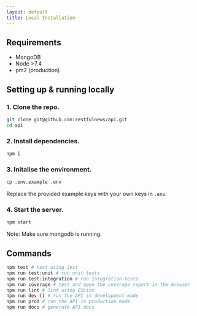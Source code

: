 ```yaml
---
layout: default
title: Local Installation
---
```


## Requirements
- MongoDB
- Node >7.4
- pm2 (production)


## Setting up & running locally
### 1. Clone the repo.
```bash
git clone git@github.com:restfulnews/api.git
cd api
```
### 2. Install dependencies.
```bash
npm i
```
### 3. Initalise the environment.
```bash
cp .env.example .env
```
Replace the provided example keys with your own keys in `.env`.
### 4. Start the server.
```bash
npm start
```
Note: Make sure mongodb is running.

## Commands

```bash
npm test # test using Jest
npm run test:unit # run unit tests
npm run test:integration # run integration tests
npm run coverage # test and open the coverage report in the browser
npm run lint # lint using ESLint
npm run dev () # run the API in development mode
npm run prod # run the API in production mode
npm run docs # generate API docs
```
